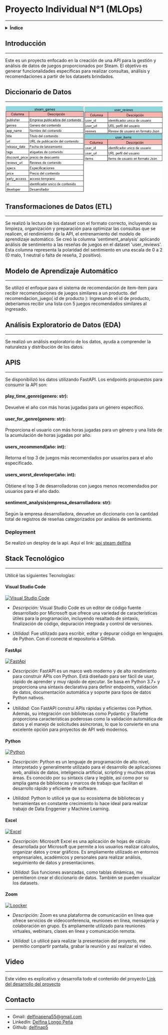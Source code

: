 # **Proyecto Individual N°1 (MLOps)**
---

<details>
<summary><strong>Índice</strong></summary>

1. [Introducción](#Introducción)
2. [Diccionario](#Diccionario-de-Datos)
3. [Transformaciones (ETL)](#Transformaciones-de-Datos-(ETL))
4. [Analisis (EDA)](#Análisis-Exploratorio-de-Datos-(EDA))
5. [API](#Desarrollo-de-las-API)
   - [Desployment](#Deployment)
7. [Stack Tecnológico](#Stack-Tecnologico)
   - [Visual Studio Code](#Visual-Studio-Code)
   - [Fast Api](#Fast-Api)
   - [Excel](#Excel)
   - [Zoom](#Zoom)
8. [Video Explicativo](#Video)
9. [Contacto](#Datos-de-Contacto)

</details>

## **Introducción**

---

Este es un proyecto enfocado en la creación de una API para la gestión y análisis de datos de juegos proporcionados por Steam. El objetivo es generar funcionalidades específicas para realizar consultas, análisis y recomendaciones a partir de los datasets brindados.

## **Diccionario de Datos**

---

<img src="./Imagenes/Diccionario.jpg"></p>

## **Transformaciones de Datos (ETL)**

---

Se realizó la lectura de los dataset con el formato correcto, incluyendo su limpieza, organización y preparación para optimizar las  consultas que se realicen, el rendimiento de la API, el entrenamiento del modelo de aprendizaje automático.
Se creó la columna 'sentiment_analysis' aplicando análisis de sentimiento a las reseñas de juegos en el dataset 'user_reviews'. Esta columna representa la polaridad del sentimiento en una escala de 0 a 2 (0 malo, 1 neutral o falta de reseña, 2 positivo).

## **Modelo de Aprendizaje Automático**

---

Se utilizó el enfoque para el sistema de recomendación de ítem-ítem para recibir recomendaciones de juegos similares a un producto.
def recomendacion_juego( id de producto ): Ingresando el id de producto, deberíamos recibir una lista con 5 juegos recomendados similares al ingresado.

## **Análisis Exploratorio de Datos (EDA)**

---

Se realizó un análisis exploratorio de los datos, ayuda a comprender la naturaleza y distribución de los datos.

## **APIS**

---

Se disponibilizó los datos utilizando FastAPI. Los endpoints propuestos para consumir la API son:

#### **play_time_genre(genero: str):**
Devuelve el año con más horas jugadas para un género específico.

#### **user_for_genre(genero: str):**
Proporciona el usuario con más horas jugadas para un género y una lista de la acumulación de horas jugadas por año.

#### **users_recommend(año: int):**
Retorna el top 3 de juegos más recomendados por usuarios para el año especificado.

#### **users_worst_developer(año: int):** 
Obtiene el top 3 de desarrolladoras con juegos menos recomendados por usuarios para el año dado.

#### **sentiment_analysis(empresa_desarrolladora: str):**
Según la empresa desarrolladora, devuelve un diccionario con la cantidad total de registros de reseñas categorizados por análisis de sentimiento.


### **Deployment**

Se realizó un desploy de la api. Aqui el link: [api steam delfina](https://apisteamdelfina.onrender.com/docs)


## Stack Tecnológico

---

Utilicé las siguientes Tecnologías:

#### **Visual Studio Code**
[![Visual Studio Code](https://img.shields.io/badge/Visual-Studio-Code-7B68E?style=for-the-badge&logo=lock&logoColor=white)](https://code.visualstudio.com/)

- *Descripción:* Visual Studio Code es un editor de código fuente desarrollado por Microsoft que ofrece una variedad de características útiles para la programación, incluyendo resaltado de sintaxis, finalización de código, depuración integrada y control de versiones.

- *Utilidad:* Fue utilizado para escribir, editar y depurar código en lenguajes de Python. Con él conecté el repositorio a GitHub.

#### **FastApi**
[![FastApi](https://img.shields.io/badge/FastApi-FFA500?style=for-the-badge&logo=lock&logoColor=white)](https://fastapi.tiangolo.com/)

- *Descripción:* FastAPI es un marco web moderno y de alto rendimiento para construir APIs con Python. Está diseñado para ser fácil de usar, rápido de aprender y muy rápido de ejecutar. Se basa en Python 3.7+ y proporciona una sintaxis declarativa para definir endpoints, validación de datos, documentación automática y soporte para tipos de datos Python nativos.
- 
- *Utilidad:* Con FastAPI construí APIs rápidas y eficientes con Python. Además, su integración con bibliotecas como Pydantic y Starlette proporciona características poderosas como la validación automática de datos y el manejo de solicitudes asíncronas, lo que lo convierte en una excelente opción para proyectos de API web modernos.

#### **Python**
[![Python](https://img.shields.io/badge/Python-007ACC?style=for-the-badge&logo=lock&logoColor=white)](https://www.python.org/)

- *Descripción:* Python es un lenguaje de programación de alto nivel, interpretado y generalmente utilizado para el desarrollo de aplicaciones web, análisis de datos, inteligencia artificial, scripting y muchas otras áreas. Es conocido por su sintaxis clara y legible, así como por su amplia gama de bibliotecas y marcos de trabajo que facilitan el desarrollo rápido y eficiente de software.

- *Utilidad:* Python lo utilicé ya que su ecosistema de bibliotecas y herramientas en constante crecimiento lo hace ideal para realizar trabajo de Data Enggenier y Machine Learning.

#### **Excel**
[![Excel](https://img.shields.io/badge/Excel-FF5733?style=for-the-badge&logo=lucidchart&logoColor=white)](https://www.microsoft.com/es-es/microsoft-365/excel)

- *Descripción:* Microsoft Excel es una aplicación de hojas de cálculo desarrollada por Microsoft que permite a los usuarios realizar cálculos, organizar datos y crear gráficos. Es ampliamente utilizado en entornos empresariales, académicos y personales para realizar análisis, seguimiento de datos y presentaciones.

- *Utilidad:* Sus funciones avanzadas, como tablas dinámicas, me permitieron crear el diccionario de datos. También se pueden visualizar los datasets.

#### **Zoom**
[![Loocker](https://img.shields.io/badge/Zoom-333333?style=for-the-badge&logo=lock&logoColor=white)](https://zoom.us/es)

- *Descripción:* Zoom es una plataforma de comunicación en línea que ofrece servicios de videoconferencia, reuniones en línea, mensajería y colaboración en grupo. Es ampliamente utilizado para reuniones virtuales, webinars, clases en línea y comunicación remota.

- *Utilidad:* Lo utilicé para realizar la presentacion del proyecto, me permitio compartir pantalla, grabar la reunión y así realizar el video.


## **Video**

---

Este video es explicativo y desarrolla todo el contenido del proyecto
[Link del desarrollo del proyecto](https://drive.google.com/drive/folders/1P68YjR5G0JpGXKHdHUULH8FPbCD85dsF?usp=sharing)

## **Contacto**

---

- Gmail: delfinapena55@gmail.com
- LinkedIn: [Delfina Longo Peña](www.linkedin.com/in/delfina-longo-peña-44b4b623b)
- Github: [delfinap5](https://github.com/delfinap5)
